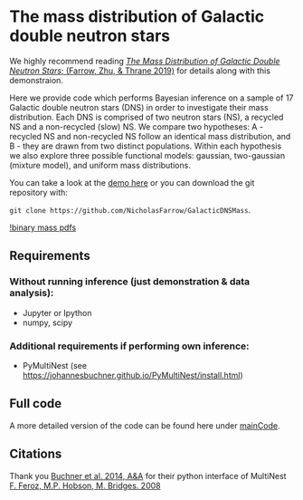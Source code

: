# The mass distribution of Galactic double neutron stars
We highly recommend reading [*The Mass Distribution of Galactic Double Neutron Stars*; (Farrow, Zhu, & Thrane 2019)](https://iopscience.iop.org/article/10.3847/1538-4357/ab12e3/) for details along with this demonstraion.

Here we provide code which performs Bayesian inference on a sample of 17 Galactic double neutron stars (DNS) in order to investigate their mass distribution. Each DNS is comprised of two neutron stars (NS), a recycled NS and a non-recycled (slow) NS. We compare two hypotheses: A - recycled NS and non-recycled NS follow an identical mass distribution, and B - they are drawn from two distinct populations. Within each hypothesis we also explore three possible functional models: gaussian, two-gaussian (mixture model), and uniform mass distributions.

You can take a look at the [demo here](https://github.com/NicholasFarrow/GalacticDNSMass/blob/master/inferenceDemo.ipynb) or you can download the git repository with:

`git clone https://github.com/NicholasFarrow/GalacticDNSMass`.

[!binary mass pdfs](demoFiles/fig_pcSamples.png)

## Requirements 
### Without running inference (just demonstration & data analysis):
* Jupyter or Ipython
* numpy, scipy

### Additional requirements if performing own inference:
* PyMultiNest (see https://johannesbuchner.github.io/PyMultiNest/install.html)

## Full code
A more detailed version of the code can be found here under [mainCode](/mainCode/).

## Citations
Thank you [Buchner et al. 2014, A&A](http://www.aanda.org/articles/aa/abs/2014/04/aa22971-13/aa22971-13.html) for their python interface of MultiNest [F. Feroz, M.P. Hobson, M. Bridges. 2008](https://arxiv.org/abs/0809.3437)
